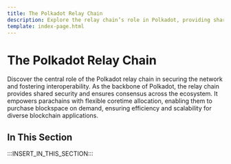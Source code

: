 ```yaml
---
title: The Polkadot Relay Chain
description: Explore the relay chain’s role in Polkadot, providing shared security, consensus, and enabling agile coretime for parachains to purchase blockspace on-demand.
template: index-page.html
---
```


# The Polkadot Relay Chain

Discover the central role of the Polkadot relay chain in securing the network and fostering interoperability. As the backbone of Polkadot, the relay chain provides shared security and ensures consensus across the ecosystem. It empowers parachains with flexible coretime allocation, enabling them to purchase blockspace on demand, ensuring efficiency and scalability for diverse blockchain applications.

## In This Section

:::INSERT_IN_THIS_SECTION:::